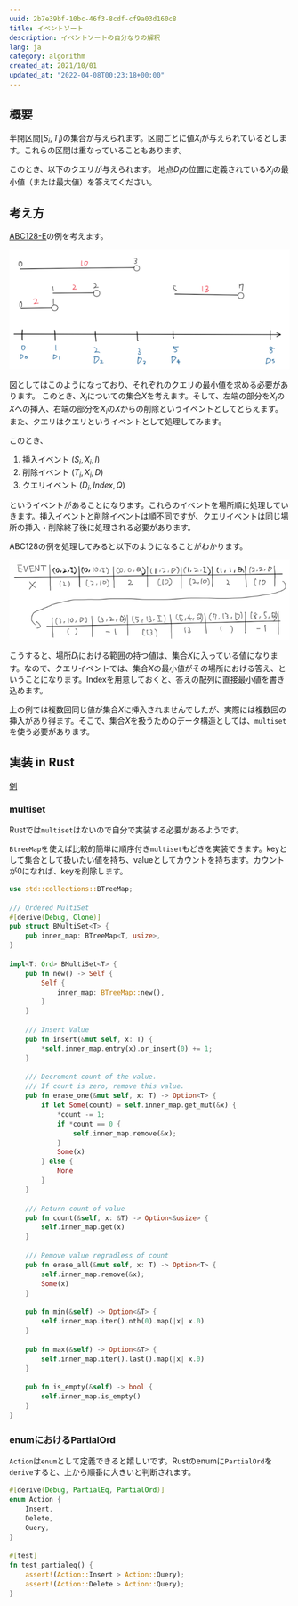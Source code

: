 ```yaml
---
uuid: 2b7e39bf-10bc-46f3-8cdf-cf9a03d160c8
title: イベントソート
description: イベントソートの自分なりの解釈
lang: ja
category: algorithm
created_at: 2021/10/01
updated_at: "2022-04-08T00:23:18+00:00"
---
```


## 概要

半開区間$[S_i, T_i)$の集合が与えられます。区間ごとに値$X_i$が与えられているとします。これらの区間は重なっていることもあります。  

このとき、以下のクエリが与えられます。
地点$D_i$の位置に定義されている$X_i$の最小値（または最大値）を答えてください。

## 考え方

[ABC128-E](https://atcoder.jp/contests/abc128/tasks/abc128_e)の例を考えます。

![abc128_example](../../public/abc128_img.png)

図としてはこのようになっており、それぞれのクエリの最小値を求める必要があります。
このとき、$X_i$についての集合$X$を考えます。そして、左端の部分を$X_i$の$X$への挿入、右端の部分を$X_i$の$X$からの削除というイベントとしてとらえます。また、クエリはクエリというイベントとして処理してみます。

このとき、

1.  挿入イベント  $(S_i, X_i, I)$
2.  削除イベント  $(T_i, X_i, D)$
3. クエリイベント $(D_i, Index, Q)$

というイベントがあることになります。これらのイベントを場所順に処理していきます。挿入イベントと削除イベントは順不同ですが、クエリイベントは同じ場所の挿入・削除終了後に処理される必要があります。

ABC128の例を処理してみると以下のようになることがわかります。

![abc128_event](../../public/abc128_event.png)


こうすると、場所$D_i$における範囲の持つ値は、集合$X$に入っている値になります。なので、クエリイベントでは、集合$X$の最小値がその場所における答え、ということになります。Indexを用意しておくと、答えの配列に直接最小値を書き込めます。

上の例では複数回同じ値が集合$X$に挿入されませんでしたが、実際には複数回の挿入があり得ます。そこで、集合$X$を扱うためのデータ構造としては、`multiset`を使う必要があります。


## 実装 in Rust

[例](https://atcoder.jp/contests/abc128/submissions/26250585)

### multiset

Rustでは`multiset`はないので自分で実装する必要があるようです。

`BtreeMap`を使えば比較的簡単に順序付き`multiset`もどきを実装できます。keyとして集合として扱いたい値を持ち、valueとしてカウントを持ちます。カウントが0になれば、keyを削除します。

```rust
use std::collections::BTreeMap;

/// Ordered MultiSet
#[derive(Debug, Clone)]
pub struct BMultiSet<T> {
    pub inner_map: BTreeMap<T, usize>,
}

impl<T: Ord> BMultiSet<T> {
    pub fn new() -> Self {
        Self {
            inner_map: BTreeMap::new(),
        }
    }

    /// Insert Value
    pub fn insert(&mut self, x: T) {
        *self.inner_map.entry(x).or_insert(0) += 1;
    }

    /// Decrement count of the value.  
    /// If count is zero, remove this value.
    pub fn erase_one(&mut self, x: T) -> Option<T> {
        if let Some(count) = self.inner_map.get_mut(&x) {
            *count -= 1;
            if *count == 0 {
                self.inner_map.remove(&x);
            }
            Some(x)
        } else {
            None
        }
    }

    /// Return count of value
    pub fn count(&self, x: &T) -> Option<&usize> {
        self.inner_map.get(x)
    }

    /// Remove value regradless of count
    pub fn erase_all(&mut self, x: T) -> Option<T> {
        self.inner_map.remove(&x);
        Some(x)
    }

    pub fn min(&self) -> Option<&T> {
        self.inner_map.iter().nth(0).map(|x| x.0)
    }

    pub fn max(&self) -> Option<&T> {
        self.inner_map.iter().last().map(|x| x.0)
    }

    pub fn is_empty(&self) -> bool {
        self.inner_map.is_empty()
    }
}
```

### enumにおけるPartialOrd

`Action`は`enum`として定義できると嬉しいです。Rustのenumに`PartialOrd`を`derive`すると、上から順番に大きいと判断されます。

```rust
#[derive(Debug, PartialEq, PartialOrd)]
enum Action {
    Insert,
    Delete,
    Query,
}

#[test]
fn test_partialeq() {
    assert!(Action::Insert > Action::Query);
    assert!(Action::Delete > Action::Query);
}
```